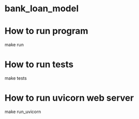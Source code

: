 # bank_loan_model

# How to run program
make run

# How to run tests
make tests

# How to run uvicorn web server
make run_uvicorn
